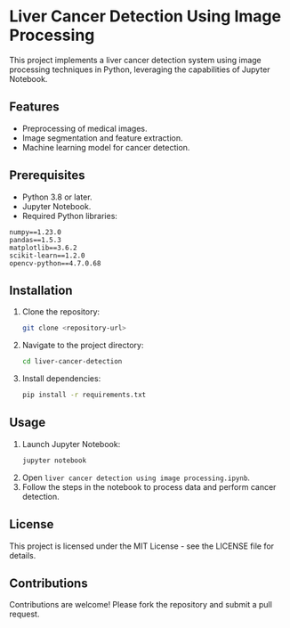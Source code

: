 
# Liver Cancer Detection Using Image Processing

This project implements a liver cancer detection system using image processing techniques in Python, 
leveraging the capabilities of Jupyter Notebook.

## Features
- Preprocessing of medical images.
- Image segmentation and feature extraction.
- Machine learning model for cancer detection.

## Prerequisites
- Python 3.8 or later.
- Jupyter Notebook.
- Required Python libraries:

```
numpy==1.23.0
pandas==1.5.3
matplotlib==3.6.2
scikit-learn==1.2.0
opencv-python==4.7.0.68
```

## Installation
1. Clone the repository:
   ```bash
   git clone <repository-url>
   ```
2. Navigate to the project directory:
   ```bash
   cd liver-cancer-detection
   ```
3. Install dependencies:
   ```bash
   pip install -r requirements.txt
   ```

## Usage
1. Launch Jupyter Notebook:
   ```bash
   jupyter notebook
   ```
2. Open `liver cancer detection using image processing.ipynb`.
3. Follow the steps in the notebook to process data and perform cancer detection.

## License
This project is licensed under the MIT License - see the LICENSE file for details.

## Contributions
Contributions are welcome! Please fork the repository and submit a pull request.
